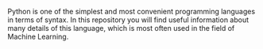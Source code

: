 Python is one of the simplest and most convenient programming languages in terms of syntax. 
In this repository you will find useful information about many details of this language,
which is most often used in the field of Machine Learning.
